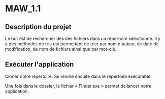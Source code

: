 # MAW_1.1

## Description du projet

Le but est de rechercher des des fichiers dans un répertoire sélectionné. Il y a des méthodes de tris qui permettent de trier par nom d'auteur, de date de modification, de nom de fichiers ainsi que par mot-clé.

## Exécuter l'application 

Cloner notre répertoire. Se rendre ensuite dans le répertoire exécutable.

Une fois dans le dossier, le fichier « Finder.exe » permet de lancer notre application.



